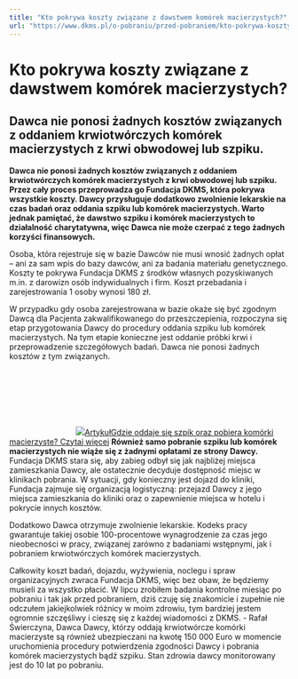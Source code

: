 ```yaml
---
title: "Kto pokrywa koszty związane z dawstwem komórek macierzystych?"
url: "https://www.dkms.pl/o-pobraniu/przed-pobraniem/kto-pokrywa-koszty-zwiazane-dawstwem-komorek-macierzystych"
---
```


# Kto pokrywa koszty związane z dawstwem komórek macierzystych?

## Dawca nie ponosi żadnych kosztów związanych z oddaniem krwiotwórczych komórek macierzystych z krwi obwodowej lub szpiku.

**Dawca nie ponosi żadnych kosztów związanych z oddaniem krwiotwórczych komórek macierzystych z krwi obwodowej lub szpiku. Przez cały proces przeprowadza go Fundacja DKMS, która pokrywa wszystkie koszty. Dawcy przysługuje dodatkowo zwolnienie lekarskie na czas badań oraz oddania szpiku lub komórek macierzystych. Warto jednak pamiętać, że dawstwo szpiku i komórek macierzystych to działalność charytatywna, więc Dawca nie może czerpać z tego żadnych korzyści finansowych.**


Osoba, która rejestruje się w bazie Dawców nie musi wnosić żadnych opłat – ani za sam wpis do bazy dawców, ani za badania materiału genetycznego. Koszty te pokrywa Fundacja DKMS z środków własnych pozyskiwanych m.in. z darowizn osób indywidualnych i firm. Koszt przebadania i zarejestrowania 1 osoby wynosi 180 zł.


W przypadku gdy osoba zarejestrowana w bazie okaże się być zgodnym Dawcą dla Pacjenta zakwalifikowanego do przeszczepienia, rozpoczyna się etap przygotowania Dawcy do procedury oddania szpiku lub komórek macierzystych. Na tym etapie konieczne jest oddanie próbki krwi i przeprowadzenie szczegółowych badań. Dawca nie ponosi żadnych kosztów z tym związanych.


[![](data:image/svg+xml;charset=utf-8,%3Csvg%20height='120'%20width='120'%20xmlns='http://www.w3.org/2000/svg'%20version='1.1'%3E%3C/svg%3E)![]()![](https://assets-eu-01.kc-usercontent.com:443/bed48093-082e-0109-4b5f-7bdadab5eedd/6b3a5a4e-c6c0-4692-b081-fc1403879a82/DamianPobranieDzien2_0543.jpg?w=120&h=120&auto=format&lossless=true&fit=cover)ArtykułGdzie oddaje się szpik oraz pobiera komórki macierzyste? Czytaj więcej](/o-pobraniu/przed-pobraniem/gdzie-oddaje-sie-szpik-oraz-pobiera-komorki-macierzyste "Gdzie oddaje się szpik oraz pobiera komórki macierzyste? ")
**Również samo pobranie szpiku lub komórek macierzystych nie wiąże się z żadnymi opłatami ze strony Dawcy.** Fundacja DKMS stara się, aby zabieg odbył się jak najbliżej miejsca zamieszkania Dawcy, ale ostatecznie decyduje dostępność miejsc w klinikach pobrania. W sytuacji, gdy konieczny jest dojazd do kliniki, Fundacja zajmuje się organizacją logistyczną: przejazd Dawcy z jego miejsca zamieszkania do kliniki oraz o zapewnienie miejsca w hotelu i pokrycie innych kosztów.


Dodatkowo Dawca otrzymuje zwolnienie lekarskie. Kodeks pracy gwarantuje takiej osobie 100\-procentowe wynagrodzenie za czas jego nieobecności w pracy, związanej zarówno z badaniami wstępnymi, jak i pobraniem krwiotwórczych komórek macierzystych.


Całkowity koszt badań, dojazdu, wyżywienia, noclegu i spraw organizacyjnych zwraca Fundacja DKMS, więc bez obaw, że będziemy musieli za wszystko płacić. W lipcu zrobiłem badania kontrolne miesiąc po pobraniu i tak jak przed pobraniem, dziś czuję się znakomicie i zupełnie nie odczułem jakiejkolwiek różnicy w moim zdrowiu, tym bardziej jestem ogromnie szczęśliwy i cieszę się z każdej wiadomości z DKMS. \- Rafał Świerczyna, Dawca
Dawcy, którzy oddają krwiotwórcze komórki macierzyste są również ubezpieczani na kwotę 150 000 Euro w momencie uruchomienia procedury potwierdzenia zgodności Dawcy i pobrania komórek macierzystych bądź szpiku. Stan zdrowia dawcy monitorowany jest do 10 lat po pobraniu.  




